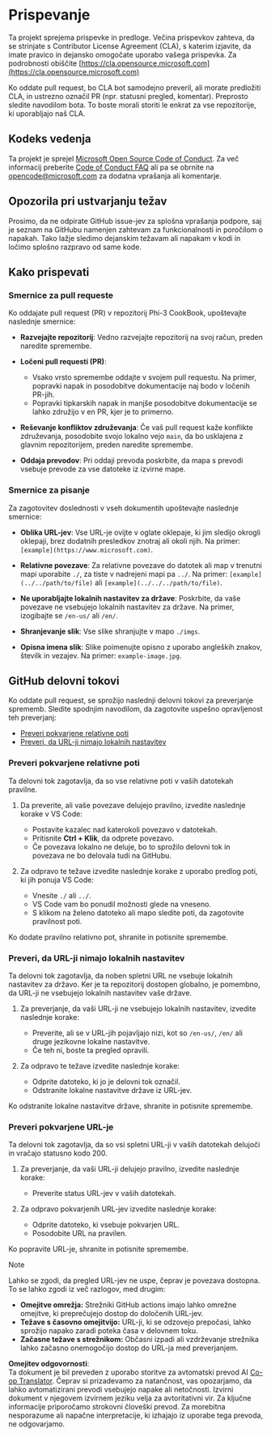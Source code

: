 <!--
CO_OP_TRANSLATOR_METADATA:
{
  "original_hash": "90d0d072cf26ccc1f271a580d3e45d70",
  "translation_date": "2025-07-09T18:50:15+00:00",
  "source_file": "CONTRIBUTING.md",
  "language_code": "sl"
}
-->
# Prispevanje

Ta projekt sprejema prispevke in predloge. Večina prispevkov zahteva, da se strinjate s Contributor License Agreement (CLA), s katerim izjavite, da imate pravico in dejansko omogočate uporabo vašega prispevka. Za podrobnosti obiščite [https://cla.opensource.microsoft.com](https://cla.opensource.microsoft.com)

Ko oddate pull request, bo CLA bot samodejno preveril, ali morate predložiti CLA, in ustrezno označil PR (npr. statusni pregled, komentar). Preprosto sledite navodilom bota. To boste morali storiti le enkrat za vse repozitorije, ki uporabljajo naš CLA.

## Kodeks vedenja

Ta projekt je sprejel [Microsoft Open Source Code of Conduct](https://opensource.microsoft.com/codeofconduct/).
Za več informacij preberite [Code of Conduct FAQ](https://opensource.microsoft.com/codeofconduct/faq/) ali pa se obrnite na [opencode@microsoft.com](mailto:opencode@microsoft.com) za dodatna vprašanja ali komentarje.

## Opozorila pri ustvarjanju težav

Prosimo, da ne odpirate GitHub issue-jev za splošna vprašanja podpore, saj je seznam na GitHubu namenjen zahtevam za funkcionalnosti in poročilom o napakah. Tako lažje sledimo dejanskim težavam ali napakam v kodi in ločimo splošno razpravo od same kode.

## Kako prispevati

### Smernice za pull requeste

Ko oddajate pull request (PR) v repozitorij Phi-3 CookBook, upoštevajte naslednje smernice:

- **Razvejajte repozitorij**: Vedno razvejajte repozitorij na svoj račun, preden naredite spremembe.

- **Ločeni pull requesti (PR)**:
  - Vsako vrsto spremembe oddajte v svojem pull requestu. Na primer, popravki napak in posodobitve dokumentacije naj bodo v ločenih PR-jih.
  - Popravki tipkarskih napak in manjše posodobitve dokumentacije se lahko združijo v en PR, kjer je to primerno.

- **Reševanje konfliktov združevanja**: Če vaš pull request kaže konflikte združevanja, posodobite svojo lokalno vejo `main`, da bo usklajena z glavnim repozitorijem, preden naredite spremembe.

- **Oddaja prevodov**: Pri oddaji prevoda poskrbite, da mapa s prevodi vsebuje prevode za vse datoteke iz izvirne mape.

### Smernice za pisanje

Za zagotovitev doslednosti v vseh dokumentih upoštevajte naslednje smernice:

- **Oblika URL-jev**: Vse URL-je ovijte v oglate oklepaje, ki jim sledijo okrogli oklepaji, brez dodatnih presledkov znotraj ali okoli njih. Na primer: `[example](https://www.microsoft.com)`.

- **Relativne povezave**: Za relativne povezave do datotek ali map v trenutni mapi uporabite `./`, za tiste v nadrejeni mapi pa `../`. Na primer: `[example](../../path/to/file)` ali `[example](../../../path/to/file)`.

- **Ne uporabljajte lokalnih nastavitev za države**: Poskrbite, da vaše povezave ne vsebujejo lokalnih nastavitev za države. Na primer, izogibajte se `/en-us/` ali `/en/`.

- **Shranjevanje slik**: Vse slike shranjujte v mapo `./imgs`.

- **Opisna imena slik**: Slike poimenujte opisno z uporabo angleških znakov, številk in vezajev. Na primer: `example-image.jpg`.

## GitHub delovni tokovi

Ko oddate pull request, se sprožijo naslednji delovni tokovi za preverjanje sprememb. Sledite spodnjim navodilom, da zagotovite uspešno opravljenost teh preverjanj:

- [Preveri pokvarjene relativne poti](../..)
- [Preveri, da URL-ji nimajo lokalnih nastavitev](../..)

### Preveri pokvarjene relativne poti

Ta delovni tok zagotavlja, da so vse relativne poti v vaših datotekah pravilne.

1. Da preverite, ali vaše povezave delujejo pravilno, izvedite naslednje korake v VS Code:
    - Postavite kazalec nad katerokoli povezavo v datotekah.
    - Pritisnite **Ctrl + Klik**, da odprete povezavo.
    - Če povezava lokalno ne deluje, bo to sprožilo delovni tok in povezava ne bo delovala tudi na GitHubu.

1. Za odpravo te težave izvedite naslednje korake z uporabo predlog poti, ki jih ponuja VS Code:
    - Vnesite `./` ali `../`.
    - VS Code vam bo ponudil možnosti glede na vneseno.
    - S klikom na želeno datoteko ali mapo sledite poti, da zagotovite pravilnost poti.

Ko dodate pravilno relativno pot, shranite in potisnite spremembe.

### Preveri, da URL-ji nimajo lokalnih nastavitev

Ta delovni tok zagotavlja, da noben spletni URL ne vsebuje lokalnih nastavitev za državo. Ker je ta repozitorij dostopen globalno, je pomembno, da URL-ji ne vsebujejo lokalnih nastavitev vaše države.

1. Za preverjanje, da vaši URL-ji ne vsebujejo lokalnih nastavitev, izvedite naslednje korake:

    - Preverite, ali se v URL-jih pojavljajo nizi, kot so `/en-us/`, `/en/` ali druge jezikovne lokalne nastavitve.
    - Če teh ni, boste ta pregled opravili.

1. Za odpravo te težave izvedite naslednje korake:
    - Odprite datoteko, ki jo je delovni tok označil.
    - Odstranite lokalne nastavitve države iz URL-jev.

Ko odstranite lokalne nastavitve države, shranite in potisnite spremembe.

### Preveri pokvarjene URL-je

Ta delovni tok zagotavlja, da so vsi spletni URL-ji v vaših datotekah delujoči in vračajo statusno kodo 200.

1. Za preverjanje, da vaši URL-ji delujejo pravilno, izvedite naslednje korake:
    - Preverite status URL-jev v vaših datotekah.

2. Za odpravo pokvarjenih URL-jev izvedite naslednje korake:
    - Odprite datoteko, ki vsebuje pokvarjen URL.
    - Posodobite URL na pravilen.

Ko popravite URL-je, shranite in potisnite spremembe.

> [!NOTE]
>
> Lahko se zgodi, da pregled URL-jev ne uspe, čeprav je povezava dostopna. To se lahko zgodi iz več razlogov, med drugim:
>
> - **Omejitve omrežja:** Strežniki GitHub actions imajo lahko omrežne omejitve, ki preprečujejo dostop do določenih URL-jev.
> - **Težave s časovno omejitvijo:** URL-ji, ki se odzovejo prepočasi, lahko sprožijo napako zaradi poteka časa v delovnem toku.
> - **Začasne težave s strežnikom:** Občasni izpadi ali vzdrževanje strežnika lahko začasno onemogočijo dostop do URL-ja med preverjanjem.

**Omejitev odgovornosti**:  
Ta dokument je bil preveden z uporabo storitve za avtomatski prevod AI [Co-op Translator](https://github.com/Azure/co-op-translator). Čeprav si prizadevamo za natančnost, vas opozarjamo, da lahko avtomatizirani prevodi vsebujejo napake ali netočnosti. Izvirni dokument v njegovem izvirnem jeziku velja za avtoritativni vir. Za ključne informacije priporočamo strokovni človeški prevod. Za morebitna nesporazume ali napačne interpretacije, ki izhajajo iz uporabe tega prevoda, ne odgovarjamo.